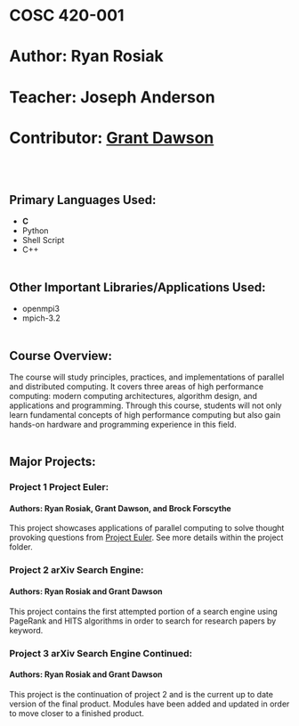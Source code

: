 # COSC 420-001
# Author: Ryan Rosiak
# Teacher: Joseph Anderson
# Contributor: [Grant Dawson](https://github.com/dawsboss)
<br /> <br />
## Primary Languages Used:
* **C**
* Python
* Shell Script
* C++
<br /> <br />
## Other Important Libraries/Applications Used:
* openmpi3
* mpich-3.2
<br /> <br />
## Course Overview:
The course will study principles, practices, and implementations of parallel and distributed computing. It covers three areas of high performance computing: modern computing architectures, algorithm design, and applications and programming. Through this course, students will not only learn fundamental concepts of high performance computing but also gain hands-on hardware and programming experience in this field.
<br /> <br />
## Major Projects:
### Project 1 Project Euler:
#### Authors: Ryan Rosiak, Grant Dawson, and Brock Forscythe
This project showcases applications of parallel computing to solve thought provoking questions from [Project Euler](https://projecteuler.net/). See more details within the project
folder.
### Project 2 arXiv Search Engine:
#### Authors: Ryan Rosiak and Grant Dawson
This project contains the first attempted portion of a search engine using PageRank and HITS algorithms in order to search for research papers by keyword.
### Project 3 arXiv Search Engine Continued:
#### Authors: Ryan Rosiak and Grant Dawson
This project is the continuation of project 2 and is the current up to date version of the final product. Modules have been added and updated in order to move closer to a finished
product.
